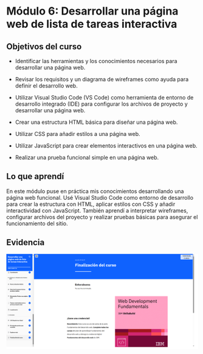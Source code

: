 # Módulo 6: Desarrollar una página web de lista de tareas interactiva

## Objetivos del curso

- Identificar las herramientas y los conocimientos necesarios para desarrollar una página web.

- Revisar los requisitos y un diagrama de wireframes como ayuda para definir el desarrollo web.

- Utilizar Visual Studio Code (VS Code) como herramienta de entorno de desarrollo integrado (IDE) para configurar los archivos de proyecto y desarrollar una página web.

- Crear una estructura HTML básica para diseñar una página web.

- Utilizar CSS para añadir estilos a una página web.

- Utilizar JavaScript para crear elementos interactivos en una página web.

- Realizar una prueba funcional simple en una página web.


## Lo que aprendí

En este módulo puse en práctica mis conocimientos desarrollando una página web funcional. Usé Visual Studio Code como entorno de desarrollo para crear la 
estructura con HTML, aplicar estilos con CSS y añadir interactividad con JavaScript. También aprendí a interpretar wireframes, configurar archivos del proyecto y 
realizar pruebas básicas para asegurar el funcionamiento del sitio.


## Evidencia 
![Evidencia](img/06-module_Evidence.png)